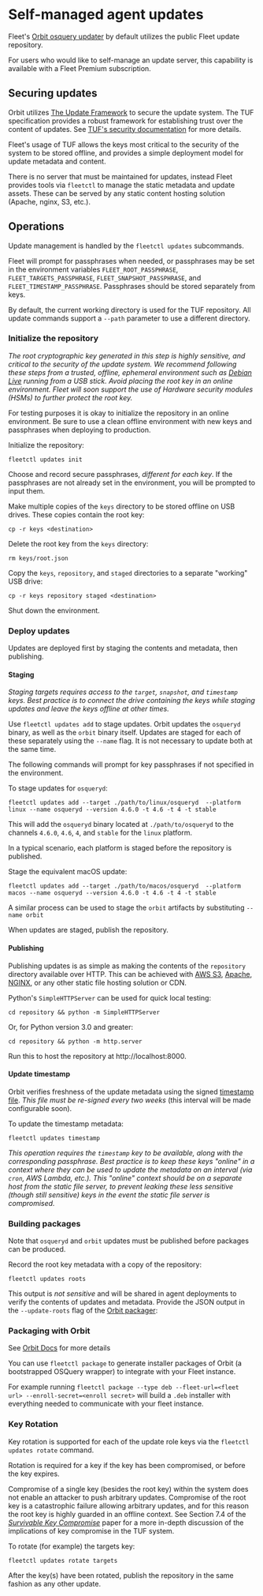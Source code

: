 # Self-managed agent updates 

Fleet's [Orbit osquery updater](https://github.com/fleetdm/orbit) by default utilizes the public Fleet update repository.

For users who would like to self-manage an update server, this capability is available with a Fleet Premium subscription.

## Securing updates

Orbit utilizes [The Update Framework](https://theupdateframework.io/) to secure the update system. The TUF specification provides a robust framework for establishing trust over the content of updates. See [TUF's security documentation](https://theupdateframework.io/security/) for more details.

Fleet's usage of TUF allows the keys most critical to the security of the system to be stored offline, and provides a simple deployment model for update metadata and content.

There is no server that must be maintained for updates, instead Fleet provides tools via `fleetctl` to manage the static metadata and update assets. These can be served by any static content hosting solution (Apache, nginx, S3, etc.).

## Operations

Update management is handled by the `fleetctl updates` subcommands.

Fleet will prompt for passphrases when needed, or passphrases may be set in the environment variables `FLEET_ROOT_PASSPHRASE`, `FLEET_TARGETS_PASSPHRASE`, `FLEET_SNAPSHOT_PASSPHRASE`, and `FLEET_TIMESTAMP_PASSPHRASE`. Passphrases should be stored separately from keys.

By default, the current working directory is used for the TUF repository. All update commands support a `--path` parameter to use a different directory.

### Initialize the repository

_The root cryptographic key generated in this step is highly sensitive, and critical to the security of the update system. We recommend following these steps from a trusted, offline, ephemeral environment such as [Debian Live](https://www.debian.org/CD/live/) running from a USB stick. Avoid placing the root key in an online environment. Fleet will soon support the use of Hardware security modules (HSMs) to further protect the root key._

For testing purposes it is okay to initialize the repository in an online environment. Be sure to use a clean offline environment with new keys and passphrases when deploying to production.

Initialize the repository:

```
fleetctl updates init
```

Choose and record secure passphrases, _different for each key_. If the passphrases are not already set in the environment, you will be prompted to input them.

Make multiple copies of the `keys` directory to be stored offline on USB drives. These copies contain the root key:

```
cp -r keys <destination>
```

Delete the root key from the `keys` directory:

```
rm keys/root.json
```

Copy the `keys`, `repository`, and `staged` directories to a separate "working" USB drive:

```
cp -r keys repository staged <destination>
```

Shut down the environment.

### Deploy updates

Updates are deployed first by staging the contents and metadata, then publishing.

#### Staging
 
_Staging targets requires access to the `target`, `snapshot`, and `timestamp` keys. Best practice is to connect the drive containing the keys while staging updates and leave the keys offline at other times._

Use `fleetctl updates add` to stage updates. Orbit updates the `osqueryd` binary, as well as the `orbit` binary itself. Updates are staged for each of these separately using the `--name` flag. It is not necessary to update both at the same time.

The following commands will prompt for key passphrases if not specified in the environment.

To stage updates for `osqueryd`:

```
fleetctl updates add --target ./path/to/linux/osqueryd  --platform linux --name osqueryd --version 4.6.0 -t 4.6 -t 4 -t stable 
```

This will add the `osqueryd` binary located at `./path/to/osqueryd` to the channels `4.6.0`, `4.6`, `4`, and `stable` for the `linux` platform.

In a typical scenario, each platform is staged before the repository is published.

Stage the equivalent macOS update:

```
fleetctl updates add --target ./path/to/macos/osqueryd  --platform macos --name osqueryd --version 4.6.0 -t 4.6 -t 4 -t stable 
```

A similar process can be used to stage the `orbit` artifacts by substituting `--name orbit`

When updates are staged, publish the repository.

#### Publishing

Publishing updates is as simple as making the contents of the `repository` directory available over HTTP. This can be achieved with [AWS S3](https://docs.aws.amazon.com/AmazonS3/latest/userguide/HostingWebsiteOnS3Setup.html), [Apache](https://access.redhat.com/solutions/67298), [NGINX](https://docs.nginx.com/nginx/admin-guide/web-server/serving-static-content/), or any other static file hosting solution or CDN.

Python's `SimpleHTTPServer` can be used for quick local testing:

```
cd repository && python -m SimpleHTTPServer
```

Or, for Python version 3.0 and greater:

```
cd repository && python -m http.server
```

Run this to host the repository at http://localhost:8000.

#### Update timestamp

Orbit verifies freshness of the update metadata using the signed [timestamp file](https://theupdateframework.io/metadata/#timestamp-metadata-timestampjson). _This file must be re-signed every two weeks_ (this interval will be made configurable soon).

To update the timestamp metadata:

```
fleetctl updates timestamp
```

_This operation requires the `timestamp` key to be available, along with the corresponding passphrase. Best practice is to keep these keys "online" in a context where they can be used to update the metadata on an interval (via `cron`, AWS Lambda, etc.). This "online" context should be on a separate host from the static file server, to prevent leaking these less sensitive (though still sensitive) keys in the event the static file server is compromised._

### Building packages

Note that `osqueryd` and `orbit` updates must be published before packages can be produced.

Record the root key metadata with a copy of the repository:

```
fleetctl updates roots
```

This output is _not sensitive_ and will be shared in agent deployments to verify the contents of updates and metadata. Provide the JSON output in the `--update-roots` flag of the [Orbit packager](https://github.com/fleetdm/orbit#packaging):

### Packaging with Orbit

See [Orbit Docs](https://github.com/fleetdm/fleet/blob/main/orbit/README.md) for more details

You can use `fleetctl package` to generate installer packages of Orbit (a bootstrapped OSQuery wrapper) to integrate with your Fleet instance.

For example running `fleetctl package --type deb --fleet-url=<fleet url> --enroll-secret=<enroll secret>` will build a `.deb` installer with everything needed
to communicate with your fleet instance.

### Key Rotation

Key rotation is supported for each of the update role keys via the `fleetctl updates rotate` command.

Rotation is required for a key if the key has been compromised, or before the key expires.

Compromise of a single key (besides the root key) within the system does not enable an attacker to
push arbitrary updates. Compromise of the root key is a catastrophic failure allowing arbitrary
updates, and for this reason the root key is highly guarded in an offline context. See Section 7.4
of the [_Survivable Key
Compromise_](https://theupdateframework.io/papers/survivable-key-compromise-ccs2010.pdf) paper for a
more in-depth discussion of the implications of key compromise in the TUF system.

To rotate (for example) the targets key:

```
fleetctl updates rotate targets
```

After the key(s) have been rotated, publish the repository in the same fashion as any other update.